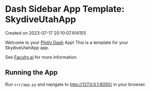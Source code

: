 # Dash Sidebar App Template: SkydiveUtahApp

Created on 2023-07-17 20:10:07.914155

Welcome to your [Plotly Dash](https://plotly.com/dash/) App! This is a template for your SkydiveUtahApp app.

See [Faculty.ai](https://dash-bootstrap-components.opensource.faculty.ai/examples/) for more information.

## Running the App

Run `src/app.py` and navigate to http://127.0.0.1:8050/ in your browser.

